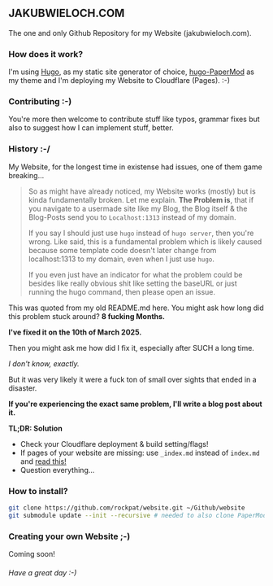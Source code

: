 ## JAKUBWIELOCH.COM

The one and only Github Repository for my Website (jakubwieloch.com).


### How does it work?

I'm using [Hugo](https://github.com/gohugoio/hugo), as my static site generator of choice, [hugo-PaperMod](https://github.com/adityatelange/hugo-PaperMod) as my theme and I'm deploying my Website to Cloudflare (Pages). :-)

### Contributing :-)

You're more then welcome to contribute stuff like typos, grammar fixes but also to suggest how I can implement stuff, better.

### History :-/

My Website, for the longest time in existense had issues, one of them game breaking...

> So as might have already noticed, my Website works (mostly) but is kinda fundamentally broken. Let me explain.
**The Problem is**, that if you navigate to a usermade site like my Blog, the Blog itself & the Blog-Posts send you to `Localhost:1313` instead of my domain.
>
> If you say I should just use `hugo` instead of `hugo server`, then you're wrong. Like said, this is a fundamental problem which is likely caused because some template code doesn't later change from localhost:1313 to my domain, even when I just use `hugo`.
>
> If you even just have an indicator for what the problem could be besides like really obvious shit like setting the baseURL or just running the hugo command, then please open an issue. 

This was quoted from my old README.md here. You might ask how long did this problem stuck around? 
**8 fucking Months.**

**I've fixed it on the 10th of March 2025.**

Then you might ask me how did I fix it, especially after SUCH a long time.

*I don't know, exactly.*

But it was very likely it were a fuck ton of small over sights that ended in a disaster.

**If you're experiencing the exact same problem, I'll write a blog post about it.**

**TL;DR: Solution**
- Check your Cloudflare deployment & build setting/flags!
- If pages of your website are missing: use `_index.md` instead of `index.md` and [read this!](https://gohugo.io/content-management/page-bundles/)
- Question everything... 

### How to install?

```sh
git clone https://github.com/rockpat/website.git ~/Github/website
git submodule update --init --recursive # needed to also clone PaperMod
```

### Creating your own Website ;-)

Coming soon!



###### *Have a great day :-)*
